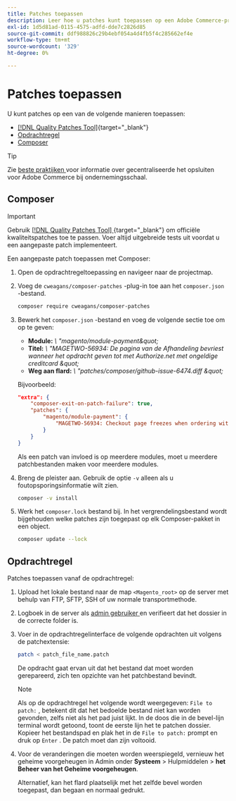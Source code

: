 ```yaml
---
title: Patches toepassen
description: Leer hoe u patches kunt toepassen op een Adobe Commerce-project.
exl-id: 1d5d81ad-0115-4575-adfd-dde7c2826d85
source-git-commit: ddf988826c29b4ebf054a4d4fb5f4c285662ef4e
workflow-type: tm+mt
source-wordcount: '329'
ht-degree: 0%

---
```


# Patches toepassen

U kunt patches op een van de volgende manieren toepassen:

- [[!DNL Quality Patches Tool]](https://experienceleague.adobe.com/tools/commerce-quality-patches/index.html?lang=nl-NL){target="_blank"}
- [Opdrachtregel](../patches/apply.md#command-line)
- [Composer](../patches/apply.md#composer)


>[!TIP]
>
>Zie [ beste praktijken ](../../implementation-playbook/best-practices/maintenance/patching-at-scale.md) voor informatie over gecentraliseerde het opsluiten voor Adobe Commerce bij ondernemingsschaal.

## Composer

>[!IMPORTANT]
>
>Gebruik [[!DNL Quality Patches Tool] ](https://experienceleague.adobe.com/tools/commerce-quality-patches/index.html?lang=nl-NL){target="_blank"} om officiële kwaliteitspatches toe te passen. Voer altijd uitgebreide tests uit voordat u een aangepaste patch implementeert.

Een aangepaste patch toepassen met Composer:

1. Open de opdrachtregeltoepassing en navigeer naar de projectmap.
1. Voeg de `cweagans/composer-patches` -plug-in toe aan het `composer.json` -bestand.

   ```bash
   composer require cweagans/composer-patches
   ```

1. Bewerk het `composer.json` -bestand en voeg de volgende sectie toe om op te geven:
   - **Module:** *\ &quot;magento/module-payment\&quot;*
   - **Titel:** *\ &quot;MAGETWO-56934: De pagina van de Afhandeling bevriest wanneer het opdracht geven tot met Authorize.net met ongeldige creditcard \&quot;*
   - **Weg aan flard:** *\ &quot;patches/composer/github-issue-6474.diff \&quot;*

   Bijvoorbeeld:

   ```json
   "extra": {
       "composer-exit-on-patch-failure": true,
       "patches": {
           "magento/module-payment": {
               "MAGETWO-56934: Checkout page freezes when ordering with Authorize.net with invalid credit card": "patches/composer/github-issue-6474.diff"
           }
       }
   }
   ```

   Als een patch van invloed is op meerdere modules, moet u meerdere patchbestanden maken voor meerdere modules.

1. Breng de pleister aan. Gebruik de optie `-v` alleen als u foutopsporingsinformatie wilt zien.

   ```bash
   composer -v install
   ```

1. Werk het `composer.lock` bestand bij. In het vergrendelingsbestand wordt bijgehouden welke patches zijn toegepast op elk Composer-pakket in een object.

   ```bash
   composer update --lock
   ```

## Opdrachtregel

Patches toepassen vanaf de opdrachtregel:

1. Upload het lokale bestand naar de map `<Magento_root>` op de server met behulp van FTP, SFTP, SSH of uw normale transportmethode.
1. Logboek in de server als [ admin gebruiker ](../../configuration/cli/config-cli.md#prerequisites) en verifieert dat het dossier in de correcte folder is.
1. Voer in de opdrachtregelinterface de volgende opdrachten uit volgens de patchextensie:

   ```bash
   patch < patch_file_name.patch
   ```

   De opdracht gaat ervan uit dat het bestand dat moet worden gerepareerd, zich ten opzichte van het patchbestand bevindt.

   >[!NOTE]
   >
   >Als op de opdrachtregel het volgende wordt weergegeven: `File to patch:` , betekent dit dat het bedoelde bestand niet kan worden gevonden, zelfs niet als het pad juist lijkt. In de doos die in de bevel-lijn terminal wordt getoond, toont de eerste lijn het te patchen dossier. Kopieer het bestandspad en plak het in de `File to patch:` prompt en druk op `Enter` . De patch moet dan zijn voltooid.

1. Voor de veranderingen die moeten worden weerspiegeld, vernieuw het geheime voorgeheugen in Admin onder **Systeem** > Hulpmiddelen > **het Beheer van het Geheime voorgeheugen**.

   Alternatief, kan het flard plaatselijk met het zelfde bevel worden toegepast, dan begaan en normaal gedrukt.
